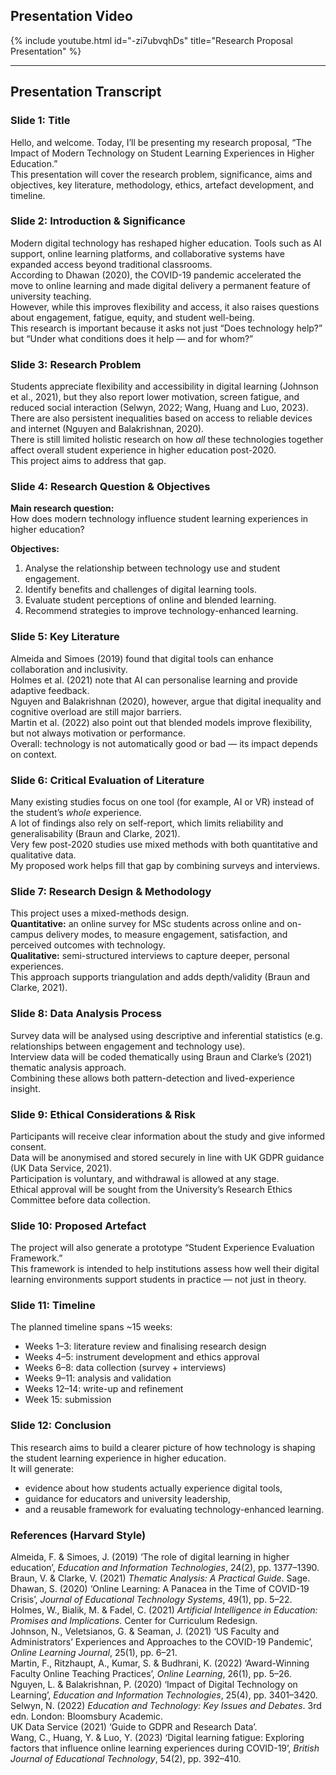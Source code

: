 ## Presentation Video

{% include youtube.html id="-zi7ubvqhDs" title="Research Proposal Presentation" %}

---

## Presentation Transcript

<div class="transcript-box">

### Slide 1: Title  
Hello, and welcome. Today, I’ll be presenting my research proposal, “The Impact of Modern Technology on Student Learning Experiences in Higher Education.”  
This presentation will cover the research problem, significance, aims and objectives, key literature, methodology, ethics, artefact development, and timeline.

### Slide 2: Introduction & Significance  
Modern digital technology has reshaped higher education. Tools such as AI support, online learning platforms, and collaborative systems have expanded access beyond traditional classrooms.  
According to Dhawan (2020), the COVID-19 pandemic accelerated the move to online learning and made digital delivery a permanent feature of university teaching.  
However, while this improves flexibility and access, it also raises questions about engagement, fatigue, equity, and student well-being.  
This research is important because it asks not just “Does technology help?” but “Under what conditions does it help — and for whom?”

### Slide 3: Research Problem  
Students appreciate flexibility and accessibility in digital learning (Johnson et al., 2021), but they also report lower motivation, screen fatigue, and reduced social interaction (Selwyn, 2022; Wang, Huang and Luo, 2023).  
There are also persistent inequalities based on access to reliable devices and internet (Nguyen and Balakrishnan, 2020).  
There is still limited holistic research on how *all* these technologies together affect overall student experience in higher education post-2020.  
This project aims to address that gap.

### Slide 4: Research Question & Objectives  
**Main research question:**  
How does modern technology influence student learning experiences in higher education?  

**Objectives:**  
1. Analyse the relationship between technology use and student engagement.  
2. Identify benefits and challenges of digital learning tools.  
3. Evaluate student perceptions of online and blended learning.  
4. Recommend strategies to improve technology-enhanced learning.

### Slide 5: Key Literature  
Almeida and Simoes (2019) found that digital tools can enhance collaboration and inclusivity.  
Holmes et al. (2021) note that AI can personalise learning and provide adaptive feedback.  
Nguyen and Balakrishnan (2020), however, argue that digital inequality and cognitive overload are still major barriers.  
Martin et al. (2022) also point out that blended models improve flexibility, but not always motivation or performance.  
Overall: technology is not automatically good or bad — its impact depends on context.

### Slide 6: Critical Evaluation of Literature  
Many existing studies focus on one tool (for example, AI or VR) instead of the student’s *whole* experience.  
A lot of findings also rely on self-report, which limits reliability and generalisability (Braun and Clarke, 2021).  
Very few post-2020 studies use mixed methods with both quantitative and qualitative data.  
My proposed work helps fill that gap by combining surveys and interviews.

### Slide 7: Research Design & Methodology  
This project uses a mixed-methods design.  
**Quantitative:** an online survey for MSc students across online and on-campus delivery modes, to measure engagement, satisfaction, and perceived outcomes with technology.  
**Qualitative:** semi-structured interviews to capture deeper, personal experiences.  
This approach supports triangulation and adds depth/validity (Braun and Clarke, 2021).

### Slide 8: Data Analysis Process  
Survey data will be analysed using descriptive and inferential statistics (e.g. relationships between engagement and technology use).  
Interview data will be coded thematically using Braun and Clarke’s (2021) thematic analysis approach.  
Combining these allows both pattern-detection and lived-experience insight.

### Slide 9: Ethical Considerations & Risk  
Participants will receive clear information about the study and give informed consent.  
Data will be anonymised and stored securely in line with UK GDPR guidance (UK Data Service, 2021).  
Participation is voluntary, and withdrawal is allowed at any stage.  
Ethical approval will be sought from the University’s Research Ethics Committee before data collection.

### Slide 10: Proposed Artefact  
The project will also generate a prototype “Student Experience Evaluation Framework.”  
This framework is intended to help institutions assess how well their digital learning environments support students in practice — not just in theory.

### Slide 11: Timeline  
The planned timeline spans ~15 weeks:
- Weeks 1–3: literature review and finalising research design  
- Weeks 4–5: instrument development and ethics approval  
- Weeks 6–8: data collection (survey + interviews)  
- Weeks 9–11: analysis and validation  
- Weeks 12–14: write-up and refinement  
- Week 15: submission

### Slide 12: Conclusion  
This research aims to build a clearer picture of how technology is shaping the student learning experience in higher education.  
It will generate:  
- evidence about how students actually experience digital tools,  
- guidance for educators and university leadership,  
- and a reusable framework for evaluating technology-enhanced learning.

### References (Harvard Style)  
Almeida, F. &amp; Simoes, J. (2019) ‘The role of digital learning in higher education’, *Education and Information Technologies*, 24(2), pp. 1377–1390.  
Braun, V. &amp; Clarke, V. (2021) *Thematic Analysis: A Practical Guide*. Sage.  
Dhawan, S. (2020) ‘Online Learning: A Panacea in the Time of COVID-19 Crisis’, *Journal of Educational Technology Systems*, 49(1), pp. 5–22.  
Holmes, W., Bialik, M. &amp; Fadel, C. (2021) *Artificial Intelligence in Education: Promises and Implications*. Center for Curriculum Redesign.  
Johnson, N., Veletsianos, G. &amp; Seaman, J. (2021) ‘US Faculty and Administrators’ Experiences and Approaches to the COVID-19 Pandemic’, *Online Learning Journal*, 25(1), pp. 6–21.  
Martin, F., Ritzhaupt, A., Kumar, S. &amp; Budhrani, K. (2022) ‘Award-Winning Faculty Online Teaching Practices’, *Online Learning*, 26(1), pp. 5–26.  
Nguyen, L. &amp; Balakrishnan, P. (2020) ‘Impact of Digital Technology on Learning’, *Education and Information Technologies*, 25(4), pp. 3401–3420.  
Selwyn, N. (2022) *Education and Technology: Key Issues and Debates*. 3rd edn. London: Bloomsbury Academic.  
UK Data Service (2021) ‘Guide to GDPR and Research Data’.  
Wang, C., Huang, Y. &amp; Luo, Y. (2023) ‘Digital learning fatigue: Exploring factors that influence online learning experiences during COVID-19’, *British Journal of Educational Technology*, 54(2), pp. 392–410.

</div>
